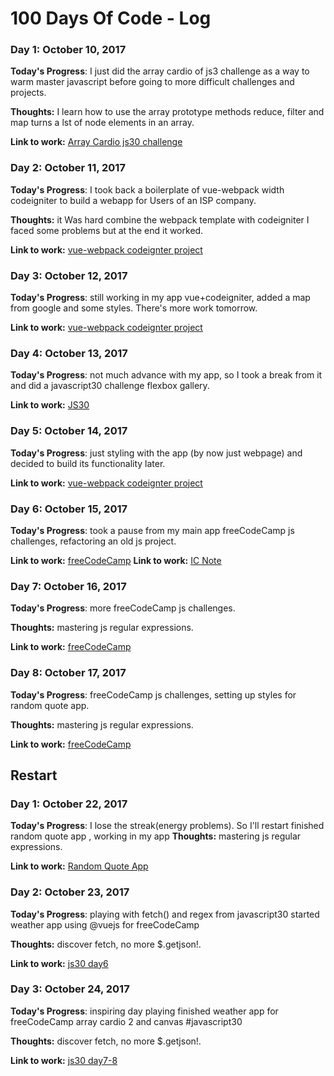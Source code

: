 # 100 Days Of Code - Log

### Day 1: October 10, 2017 

**Today's Progress**: I just did the array cardio of js3 challenge as a way to warm master javascript before going to
more difficult challenges and projects.

**Thoughts:** I learn how to use the array prototype methods reduce, filter and map turns a lst of node elements in an array.

**Link to work:** [Array Cardio js30 challenge](https://github.com/jesusantguerrero/JavaScript30)

### Day 2: October 11, 2017 

**Today's Progress**:  I took back a boilerplate of vue-webpack width codeigniter to build a webapp for Users of an ISP company.

**Thoughts:** it Was hard combine the webpack template with codeigniter I faced some problems but at the end it worked.

**Link to work:** [vue-webpack codeignter project](https://github.com/jesusantguerrero/ics-concept-page)

### Day 3: October 12, 2017 

**Today's Progress**: still working in my app vue+codeigniter, added a map from google and some styles. There's more work tomorrow.

**Link to work:** [vue-webpack codeignter project](https://github.com/jesusantguerrero/ics-concept-page)



### Day 4: October 13, 2017 

**Today's Progress**: not much advance with my app, so I took a break from it and did a javascript30 challenge flexbox gallery.

**Link to work:** [JS30](https://github.com/jesusantguerrero/JavaScript30)

### Day 5: October 14, 2017 

**Today's Progress**: just styling with the app (by now just webpage) and decided to build its functionality later.

**Link to work:** [vue-webpack codeignter project](https://github.com/jesusantguerrero/ics-concept-page)

### Day 6: October 15, 2017 

**Today's Progress**: took a pause from my main app freeCodeCamp js challenges, refactoring an old js project.

**Link to work:** [freeCodeCamp](https://www.freecodecamp.org/jesusantguerrero)
**Link to work:** [IC Note](https://github.com/jesusantguerrero/icnote/releases)

### Day 7: October 16, 2017 

**Today's Progress**: more freeCodeCamp js challenges.

**Thoughts:** mastering js regular expressions.

**Link to work:** [freeCodeCamp](https://www.freecodecamp.org/jesusantguerrero)

### Day 8: October 17, 2017 

**Today's Progress**: freeCodeCamp js challenges, setting up styles for random quote app.

**Thoughts:** mastering js regular expressions.

**Link to work:** [freeCodeCamp](https://www.freecodecamp.org/jesusantguerrero)

## Restart

### Day 1: October 22, 2017 

**Today's Progress**: I lose the streak(energy problems). So I'll restart finished random quote app , working in my app
**Thoughts:** mastering js regular expressions.

**Link to work:** [Random Quote App](https://goo.gl/aHEKbJ)


### Day 2: October 23, 2017 

**Today's Progress**: playing with fetch() and regex from javascript30
started weather app using @vuejs for freeCodeCamp

**Thoughts:** discover fetch, no more $.getjson!.

**Link to work:** [js30 day6](https://github.com/jesusantguerrero/JavaScript30)

### Day 3: October 24, 2017 

**Today's Progress**: inspiring day playing 
finished weather app for freeCodeCamp
array cardio 2 and canvas #javascript30

**Thoughts:** discover fetch, no more $.getjson!.

**Link to work:** [js30 day7-8](https://github.com/jesusantguerrero/JavaScript30)